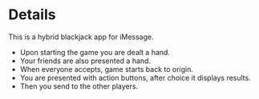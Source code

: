 #  Details

This is a hybrid blackjack app for iMessage.

- Upon starting the game you are dealt a hand.
- Your friends are also presented a hand.
- When everyone accepts, game starts back to origin.
- You are presented with action buttons, after choice it displays results. 
- Then you send to the other players.

